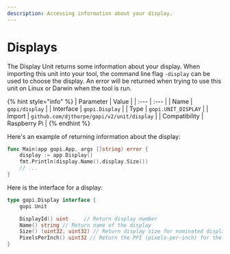 ```yaml
---
description: Accessing information about your display.
---
```


# Displays

The Display Unit returns some information about your display. When importing this unit into your tool, the command line flag `-display` can be used to choose the display. An error will be returned when trying to use this unit on Linux or Darwin when the tool is run.

{% hint style="info" %}
| Parameter | Value |
| :--- | :--- |
| Name | `gopi/display` |
| Interface | `gopi.Display` |
| Type | `gopi.UNIT_DISPLAY` |
| Import | `github.com/djthorpe/gopi/v2/unit/display` |
| Compatibility | Raspberry Pi |
{% endhint %}

Here's an example of returning information about the display:

```go
func Main(app gopi.App, args []string) error {
    display := app.Display()
    fmt.Println(display.Name(),display.Size())
    // ...
}
```

Here is the interface for a display:

```go
type gopi.Display interface {
    gopi.Unit

    DisplayId() uint     // Return display number
    Name() string // Return name of the display
    Size() (uint32, uint32) // Return display size for nominated display number
    PixelsPerInch() uint32 // Return the PPI (pixels-per-inch) for the display
}
```

